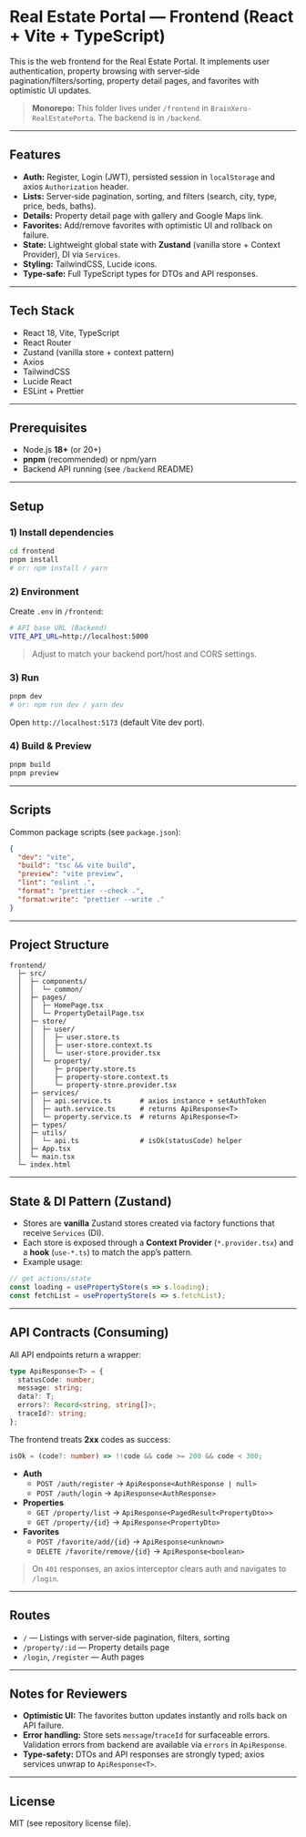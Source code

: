 # Real Estate Portal — Frontend (React + Vite + TypeScript)

This is the web frontend for the Real Estate Portal. It implements user authentication, property browsing with server‑side pagination/filters/sorting, property detail pages, and favorites with optimistic UI updates.

> **Monorepo:** This folder lives under `/frontend` in `BrainXero-RealEstatePorta`. The backend is in `/backend`.

---

## Features

- **Auth:** Register, Login (JWT), persisted session in `localStorage` and axios `Authorization` header.
- **Lists:** Server‑side pagination, sorting, and filters (search, city, type, price, beds, baths).
- **Details:** Property detail page with gallery and Google Maps link.
- **Favorites:** Add/remove favorites with optimistic UI and rollback on failure.
- **State:** Lightweight global state with **Zustand** (vanilla store + Context Provider), DI via `Services`.
- **Styling:** TailwindCSS, Lucide icons.
- **Type‑safe:** Full TypeScript types for DTOs and API responses.

---

## Tech Stack

- React 18, Vite, TypeScript
- React Router
- Zustand (vanilla store + context pattern)
- Axios
- TailwindCSS
- Lucide React
- ESLint + Prettier

---

## Prerequisites

- Node.js **18+** (or 20+)
- **pnpm** (recommended) or npm/yarn
- Backend API running (see `/backend` README)

---

## Setup

### 1) Install dependencies
```bash
cd frontend
pnpm install
# or: npm install / yarn
```

### 2) Environment
Create `.env` in `/frontend`:

```bash
# API base URL (Backend)
VITE_API_URL=http://localhost:5000
```
> Adjust to match your backend port/host and CORS settings.

### 3) Run
```bash
pnpm dev
# or: npm run dev / yarn dev
```
Open `http://localhost:5173` (default Vite dev port).

### 4) Build & Preview
```bash
pnpm build
pnpm preview
```

---

## Scripts
Common package scripts (see `package.json`):
```json
{
  "dev": "vite",
  "build": "tsc && vite build",
  "preview": "vite preview",
  "lint": "eslint .",
  "format": "prettier --check .",
  "format:write": "prettier --write ."
}
```

---

## Project Structure

```
frontend/
  ├─ src/
  │  ├─ components/
  │  │  └─ common/
  │  ├─ pages/
  │  │  ├─ HomePage.tsx
  │  │  └─ PropertyDetailPage.tsx
  │  ├─ store/
  │  │  ├─ user/
  │  │  │  ├─ user.store.ts
  │  │  │  ├─ user-store.context.ts
  │  │  │  └─ user-store.provider.tsx
  │  │  └─ property/
  │  │     ├─ property.store.ts
  │  │     ├─ property-store.context.ts
  │  │     └─ property-store.provider.tsx
  │  ├─ services/
  │  │  ├─ api.service.ts       # axios instance + setAuthToken
  │  │  ├─ auth.service.ts      # returns ApiResponse<T>
  │  │  └─ property.service.ts  # returns ApiResponse<T>
  │  ├─ types/
  │  ├─ utils/
  │  │  └─ api.ts               # isOk(statusCode) helper
  │  ├─ App.tsx
  │  └─ main.tsx
  └─ index.html
```

---

## State & DI Pattern (Zustand)

- Stores are **vanilla** Zustand stores created via factory functions that receive `Services` (DI).
- Each store is exposed through a **Context Provider** (`*.provider.tsx`) and a **hook** (`use-*.ts`) to match the app’s pattern.
- Example usage:
```ts
// get actions/state
const loading = usePropertyStore(s => s.loading);
const fetchList = usePropertyStore(s => s.fetchList);
```

---

## API Contracts (Consuming)

All API endpoints return a wrapper:
```ts
type ApiResponse<T> = {
  statusCode: number;
  message: string;
  data?: T;
  errors?: Record<string, string[]>;
  traceId?: string;
};
```

The frontend treats **2xx** codes as success:
```ts
isOk = (code?: number) => !!code && code >= 200 && code < 300;
```

- **Auth**
  - `POST /auth/register` → `ApiResponse<AuthResponse | null>`
  - `POST /auth/login` → `ApiResponse<AuthResponse>`
- **Properties**
  - `GET /property/list` → `ApiResponse<PagedResult<PropertyDto>>`
  - `GET /property/{id}` → `ApiResponse<PropertyDto>`
- **Favorites**
  - `POST /favorite/add/{id}` → `ApiResponse<unknown>`
  - `DELETE /favorite/remove/{id}` → `ApiResponse<boolean>`

> On `401` responses, an axios interceptor clears auth and navigates to `/login`.

---

## Routes

- `/` — Listings with server‑side pagination, filters, sorting
- `/property/:id` — Property details page
- `/login`, `/register` — Auth pages

---

## Notes for Reviewers

- **Optimistic UI:** The favorites button updates instantly and rolls back on API failure.
- **Error handling:** Store sets `message`/`traceId` for surfaceable errors. Validation errors from backend are available via `errors` in `ApiResponse`.
- **Type‑safety:** DTOs and API responses are strongly typed; axios services unwrap to `ApiResponse<T>`.

---

## License

MIT (see repository license file).
